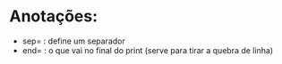 # Anotações:

* sep= : define um separador
* end= : o que vai no final do print (serve para tirar a quebra de linha)
